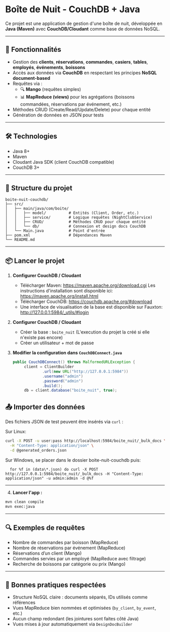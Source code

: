 # Boîte de Nuit - CouchDB + Java

Ce projet est une application de gestion d'une boîte de nuit, développée en **Java (Maven)** avec **CouchDB/Cloudant** comme base de données NoSQL.

---

## 🚀 Fonctionnalités

- Gestion des **clients**, **réservations**, **commandes**, **casiers**, **tables**, **employés**, **événements**, **boissons**
- Accès aux données via **CouchDB** en respectant les principes **NoSQL document-based**
- Requêtes via :
  - 🔍 **Mango** (requêtes simples)
  - 📊 **MapReduce (views)** pour les agrégations (boissons commandées, réservations par événement, etc.)
- Méthodes CRUD (Create/Read/Update/Delete) pour chaque entité
- Génération de données en JSON pour tests

---

## 🛠 Technologies

- Java 8+
- Maven
- Cloudant Java SDK (client CouchDB compatible)
- CouchDB 3+

---

## 📁 Structure du projet

```
boite-nuit-couchdb/
├── src/
│   ├── main/java/com/boite/
│   │   ├── model/          # Entités (Client, Order, etc.)
│   │   ├── service/        # Logique requêtes (NightClubService)
│   │   ├── CRUD/           # Méthodes CRUD pour chaque entité
│   │   └── db/             # Connexion et design docs CouchDB
│   └── Main.java           # Point d'entrée
├── pom.xml                 # Dépendances Maven
└── README.md
```

---

## 📦 Lancer le projet

1. **Configurer CouchDB / Cloudant**
    - Télécharger Maven:
        https://maven.apache.org/download.cgi
      Les instructions d'installation sont disponible ici:
        https://maven.apache.org/install.html
    - Télécharger CouchDB:
        https://couchdb.apache.org/#download
    - Une interface de visualisation de la base est disponible sur Fauxton:
        http://127.0.0.1:5984/_utils/#login
    
2. **Configurer CouchDB / Cloudant**
   - Créer la base : `boite_nuit` (L'execution du projet la créé si elle n'existe pas encore)
   - Créer un utilisateur + mot de passe

3. **Modifier la configuration dans `CouchDBConnect.java`**
   ```java
   public CouchDBConnect() throws MalformedURLException {
        client = ClientBuilder
                .url(new URL("http://127.0.0.1:5984"))
                .username("admin")
                .password("admin")
                .build();
        db = client.database("boite_nuit", true);
   ```

## 📤 Importer des données

Des fichiers JSON de test peuvent être insérés via `curl` :

Sur Linux:
```bash
curl -X POST -u user:pass http://localhost:5984/boite_nuit/_bulk_docs \
  -H "Content-Type: application/json" \
  -d @generated_orders.json
```
  
Sur Windows, se placer dans le dossier boite-nuit-couchdb puis:
```
  for %f in (data\*.json) do curl -X POST http://127.0.0.1:5984/boite_nuit/_bulk_docs -H "Content-Type: application/json" -u admin:admin -d @%f
```
---

4. **Lancer l'app :**

```bash
mvn clean compile
mvn exec:java
```

---

## 🔍 Exemples de requêtes

- Nombre de commandes par boisson (MapReduce)
- Nombre de réservations par événement (MapReduce)
- Réservations d’un client (Mango)
- Commandes servies par un employé (MapReduce avec filtrage)
- Recherche de boissons par catégorie ou prix (Mango)

---

## 🧠 Bonnes pratiques respectées

- Structure NoSQL claire : documents séparés, IDs utilisés comme références
- Vues MapReduce bien nommées et optimisées (`by_client`, `by_event`, etc.)
- Aucun champ redondant (les jointures sont faites côté Java)
- Vues mises à jour automatiquement via `DesignDocBuilder`
